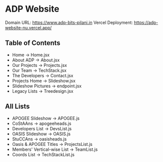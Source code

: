 # ADP Website

Domain URL: https://www.adp-bits-pilani.in
Vercel Deployment: https://adp-website-nu.vercel.app/ 

## Table of Contents

- Home -> Home.jsx
- About ADP -> About.jsx
- Our Projects -> Projects.jsx
- Our Team -> TechStack.jsx
- The Developers -> Contact.jsx
- Projects Home -> Slideshow.jsx
- Slideshow Pictures -> endpoint.jsx
- Legacy Lists -> Treedesign.jsx

## All Lists

- APOGEE Slideshow -> APOGEE.js
- CoStAAns -> apogeeheads.js
- Developers List -> DevsList.js
- OASIS Slideshow -> OASIS.js
- StuCCAns -> oasisheads.js
- Oasis & APOGEE Titles -> ProjectsList.js
- Members' Vertical-wise List -> TeamList.js
- Coords List -> TechStackList.js

